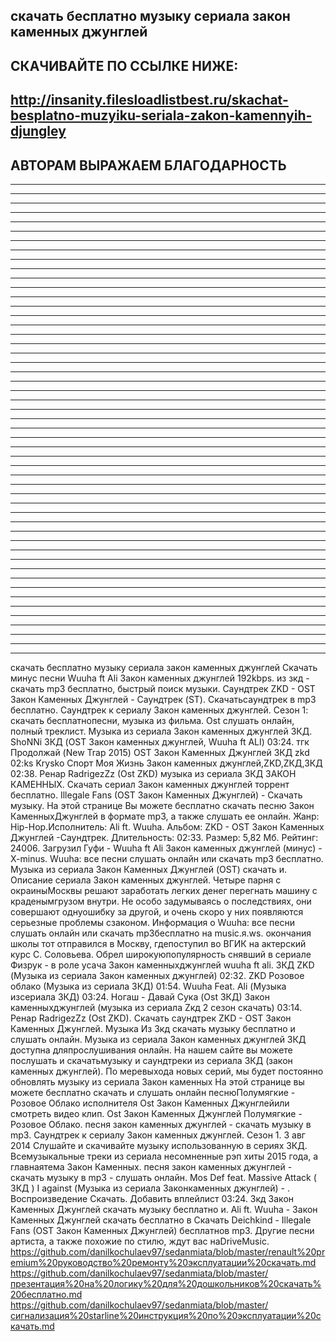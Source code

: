 скачать бесплатно музыку сериала закон каменных джунглей
--------------------------------------------------
СКАЧИВАЙТЕ ПО ССЫЛКЕ НИЖЕ:
--------------------------------------------------
http://insanity.filesloadlistbest.ru/skachat-besplatno-muzyiku-seriala-zakon-kamennyih-djungley
--------------------------------------------------
АВТОРАМ ВЫРАЖАЕМ БЛАГОДАРНОСТЬ
--------------------------------------------------
--------------------------------------------------
--------------------------------------------------
--------------------------------------------------
--------------------------------------------------
--------------------------------------------------
--------------------------------------------------
--------------------------------------------------
--------------------------------------------------
--------------------------------------------------
--------------------------------------------------
--------------------------------------------------
--------------------------------------------------
--------------------------------------------------
--------------------------------------------------
--------------------------------------------------
--------------------------------------------------
--------------------------------------------------
--------------------------------------------------
--------------------------------------------------
--------------------------------------------------
--------------------------------------------------
--------------------------------------------------
--------------------------------------------------
--------------------------------------------------
--------------------------------------------------
--------------------------------------------------
--------------------------------------------------
--------------------------------------------------
--------------------------------------------------
--------------------------------------------------
--------------------------------------------------
--------------------------------------------------
--------------------------------------------------
--------------------------------------------------
--------------------------------------------------
--------------------------------------------------
--------------------------------------------------
--------------------------------------------------
--------------------------------------------------
--------------------------------------------------
--------------------------------------------------
--------------------------------------------------
--------------------------------------------------
--------------------------------------------------
--------------------------------------------------
--------------------------------------------------
--------------------------------------------------
--------------------------------------------------
--------------------------------------------------
--------------------------------------------------
--------------------------------------------------
скачать бесплатно музыку сериала закон каменных джунглей Скачать минус песни Wuuha ft Ali  Закон каменных джунглей 192kbps. из зкд - cкачать mp3 бесплатно, быстрый поиск музыки. Саундтрек ZKD - OST  Закон Каменных Джунглей - Саундтрек (ST). Скачатьсаундтрек в mp3 бесплатно. Саундтрек к сериалу Закон каменных джунглей. Сезон 1: скачать бесплатнопесни, музыка из фильма. Ost слушать онлайн, полный треклист. Музыка из сериала Закон каменных джунглей ЗКД. ShoNNi  ЗКД (OST Закон каменных джунглей, Wuuha ft ALI) 03:24. тгк  Продолжай (New Trap 2015) OST Закон Каменных Джунглей ЗКД zkd  02:ks Krysko  Спорт Моя Жизнь  Закон каменных джунглей,ZKD,ZКД,ЗКД 02:38. Ренар RadrigezZz (Ost ZKD) музыка из сериала ЗКД ЗАКОН КАМЕННЫХ. Скачать сериал Закон каменных джунглей торрент бесплатно. Illegale Fans (OST Закон Каменных Джунглей) - Скачать музыку. На этой странице Вы можете бесплатно скачать песню Закон КаменныхДжунглей в формате mp3, а также слушать ее онлайн. Жанр: Hip-Hop.Исполнитель: Ali ft. Wuuha. Альбом: ZKD - OST  Закон Каменных Джунглей -Саундтрек. Длительность: 02:33. Размер: 5,82 Мб. Рейтинг: 24006. Загрузил
Гуфи - Wuuha ft Ali  Закон каменных джунглей (минус) - X-minus. Wuuha: все песни слушать онлайн или скачать mp3 бесплатно. Музыка из сериала Закон Каменных Джунглей (OST) скачать и. Описание сериала Закон каменных джунглей. Четыре парня с окраиныМосквы решают заработать легких денег  перегнать машину с краденымгрузом внутри. Не особо задумываясь о последствиях, они совершают однуошибку за другой, и очень скоро у них появляются серьезные проблемы сзаконом. Информация о Wuuha: все песни слушать онлайн или скачать mp3бесплатно на music.я.ws.  окончания школы тот отправился в Москву, гдепоступил во ВГИК на актерский курс С. Соловьева. Обрел широкуюпопулярность снявший в сериале Физрук - в роле усача  Закон каменныхджунглей wuuha ft ali. ЗКД  ZKD (Музыка из сериала Закон каменных джунглей) 02:32. ZKD Розовое облако (Музыка из сериала ЗКД) 01:54. Wuuha Feat. Ali  (Музыка изсериала ЗКД) 03:24. Ногаш - Давай Сука (Ost ЗКД)  Закон каменныхджунглей (музыка из сериала Zкд 2 сезон скачать) 03:14. Ренар RadrigezZz (Ost ZKD). Скачать саундтрек ZKD - OST  Закон Каменных Джунглей. Музыка Из Зкд скачать музыку бесплатно и слушать онлайн. Музыка из сериала Закон каменных джунглей ЗКД доступна дляпрослушивания онлайн. На нашем сайте вы можете послушать и скачатьмузыку и саундтреки из сериала ЗКД (закон каменных джунглей). По меревыхода новых серий, мы будет постоянно обновлять музыку из сериала Закон каменных
На этой странице вы можете бесплатно скачать и слушать онлайн песнюПолумягкие - Розовое Облако исполнителя Ost Закон Каменных Джунглейили смотреть видео клип. Ost Закон Каменных Джунглей Полумягкие - Розовое Облако. песня закон каменных джунглей - скачать музыку в mp3. Саундтрек к сериалу Закон каменных джунглей. Сезон 1. 3 авг 2014  Слушайте и скачивайте музыку использованную в сериях ЗКД. Всемузыкальные треки из сериала несомненные рэп хиты 2015 года, а главнаятема Закон Каменных. песня закон каменных джунглей - скачать музыку в mp3 - слушать онлайн. Mos Def feat. Massive Attack ( ЗКД )  I against (Музыка из сериала Законкаменных джунглей) - . Воспроизведение Скачать. Добавить вплейлист 03:24. Зкд Закон Каменных Джунглей скачать музыку бесплатно и. Ali ft. Wuuha - Закон Каменных Джунглей скачать бесплатно в
Скачать Deichkind - Illegale Fans (OST Закон Каменных Джунглей) бесплатнов mp3. Другие песни артиста, а также похожие по стилю, ждут вас наDriveMusic.
https://github.com/danilkochulaev97/sedanmiata/blob/master/renault%20premium%20руководство%20ремонту%20эксплуатации%20скачать.md
https://github.com/danilkochulaev97/sedanmiata/blob/master/презентация%20на%20логику%20для%20дошкольников%20скачать%20бесплатно.md
https://github.com/danilkochulaev97/sedanmiata/blob/master/сигнализация%20starline%20инструкция%20по%20эксплуатации%20скачать.md